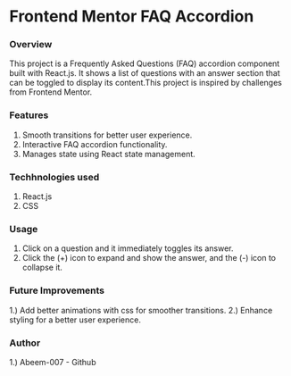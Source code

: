 # Frontend Mentor FAQ Accordion 
### Overview 
This project is a Frequently Asked Questions (FAQ) accordion component built with React.js. It shows a list of questions with an answer section that can be toggled to display its content.This project is inspired by challenges from Frontend Mentor.
### Features
1. Smooth transitions for better user experience.
2. Interactive FAQ accordion functionality.
3. Manages state using React state management.

### Techhnologies used
1. React.js
2. CSS

### Usage
1. Click on a question and it immediately toggles its answer.
2. Click the (+) icon to expand and show the answer, and the (-) icon to collapse it.

### Future Improvements 
1.) Add better animations with css for smoother transitions.
2.) Enhance styling for a better user experience.

### Author
1.) Abeem-007 - Github
